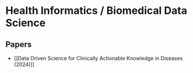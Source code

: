 # Health Informatics / Biomedical Data Science

## Papers

- [[Data Driven Science for Clinically Actionable Knowledge in Diseases (2024)]]
